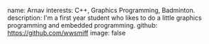 name: Arnav
interests: C++, Graphics Programming, Badminton.
description: I'm a first year student who likes to do a little graphics programming and embedded programming.
github: https://github.com/wwsmiff
image: false
